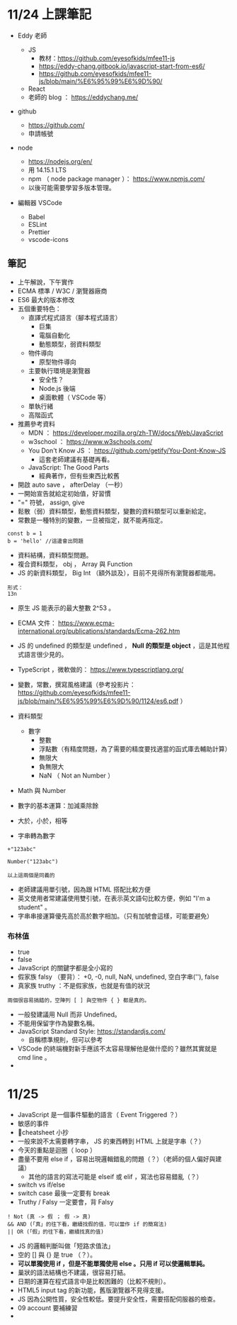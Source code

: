 # 11/24 上課筆記

- Eddy 老師

  - JS
    - 教材：https://github.com/eyesofkids/mfee11-js
    - https://eddy-chang.gitbook.io/javascript-start-from-es6/
    - https://github.com/eyesofkids/mfee11-js/blob/main/%E6%95%99%E6%9D%90/
  - React
  - 老師的 blog ： https://eddychang.me/

- github

  - https://github.com/
  - 申請帳號

- node

  - https://nodejs.org/en/
  - 用 14.15.1 LTS
  - npm （ node package manager ）： https://www.npmjs.com/
  - 以後可能需要學習多版本管理。

- 編輯器 VSCode
  - Babel
  - ESLint
  - Prettier
  - vscode-icons

## 筆記

- 上午解說，下午實作
- ECMA 標準 / W3C / 瀏覽器廠商
- ES6 最大的版本修改
- 五個重要特色：
  - 直譯式程式語言（腳本程式語言）
    - 巨集
    - 電腦自動化
    - 動態類型，弱資料類型
  - 物件導向
    - 原型物件導向
  - 主要執行環境是瀏覽器
    - 安全性？
    - Node.js 後端
    - 桌面軟體（ VSCode 等）
  - 單執行緒
  - 高階函式
- 推薦參考資料
  - MDN ： https://developer.mozilla.org/zh-TW/docs/Web/JavaScript
  - w3school ： https://www.w3schools.com/
  - You Don't Know JS ： https://github.com/getify/You-Dont-Know-JS
    - 這套老師建議有基礎再看。
  - JavaScript: The Good Parts
    - 經典著作，但有些東西比較舊
- 開啟 auto save ， afterDelay （一秒）
- 一開始宣告就給定初始值，好習慣
- "=" 符號， assign, give
- 鬆散（弱）資料類型，動態資料類型，變數的資料類型可以重新給定。
- 常數是一種特別的變數，一旦被指定，就不能再指定。

```
const b = 1
b = 'hello' //這邊會出問題
```

- 資料結構，資料類型問題。
- 複合資料類型， obj ， Array 與 Function
- JS 的新資料類型， Big Int （額外談及），目前不見得所有瀏覽器都能用。

```
形式：
13n
```

- 原生 JS 能表示的最大整數 2^53 。
- ECMA 文件： https://www.ecma-international.org/publications/standards/Ecma-262.htm
- JS 的 undefined 的類型是 undefined ， **Null 的類型是 object** ，這是其他程式語言很少見的。
- TypeScript ，微軟做的： https://www.typescriptlang.org/
- 變數，常數，撰寫風格建議（參考投影片： https://github.com/eyesofkids/mfee11-js/blob/main/%E6%95%99%E6%9D%90/1124/es6.pdf ）
- 資料類型

  - 數字
    - 整數
    - 浮點數（有精度問題，為了需要的精度要找適當的函式庫去輔助計算）
    - 無限大
    - 負無限大
    - NaN （ Not an Number ）

- Math 與 Number
- 數字的基本運算：加減乘除餘
- 大於，小於，相等
- 字串轉為數字

```
+"123abc"

Number("123abc")

以上這兩個是同義的
```

- 老師建議用單引號，因為跟 HTML 搭配比較方便
- 英文使用者常建議使用雙引號，在表示英文語句比較方便，例如 "I'm a student" 。
- 字串串接運算優先高於高於數字相加。（只有加號會這樣，可能要避免）

### 布林值

- true
- false
- JavaScript 的關鍵字都是全小寫的
- 假家族 falsy （要背）： +0, -0, null, NaN, undefined, 空白字串(''), false
- 真家族 truthy ：不是假家族，也就是有值的狀況

```
兩個很容易搞錯的，空陣列 [ ] 與空物件 { } 都是真的。
```

- 一般發建議用 Null 而非 Undefined。
- 不能用保留字作為變數名稱。
- JavaScript Standard Style: https://standardjs.com/
  - 自稱標準規則，但可以參考
- VSCode 的終端機對新手應該不太容易理解他是做什麼的？雖然其實就是 cmd line 。
-

# 11/25

- JavaScript 是一個事件驅動的語言（ Event Triggered ？）
- 敏感的事件
- cheatsheet 小抄
- 一般來說不太需要轉字串， JS 的東西轉到 HTML 上就是字串（？）
- 今天的重點是迴圈（ loop ）
- 盡量不要用 else if ，容易出現邏輯錯亂的問題（？）（老師的個人偏好與建議）
  - 其他的語言的寫法可能是 elseif 或 elif ，寫法也容易錯亂（？）
- switch vs if/else
- switch case 最後一定要有 break
- Truthy / Falsy 一定要會，背 Falsy

```
! Not (真 -> 假 ； 假 -> 真)
&& AND (「真」的往下看，繼續找假的值，可以當作 if 的簡寫法)
|| OR (「假」的往下看，繼續找真的值)
```

- JS 的邏輯判斷叫做「短路求值法」
- 空的 [] 與 {} 是 true （？）。
- **可以單獨使用 if ，但是不能單獨使用 else 。只用 if 可以使邏輯單純。**
- 巢狀的語法結構也不建議，很容易打結。
- 日期的運算在程式語言中是比較困難的（比較不規則）。
- HTML5 input tag 的新功能，舊版瀏覽器不見得支援。
- JS 因為公開性質，安全性較低。要提升安全性，需要搭配伺服器的檢查。
- 09 account 要補練習
-

